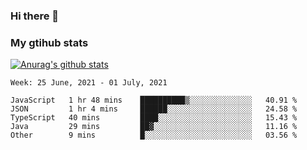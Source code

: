 ### Hi there 👋

### My gtihub stats

[![Anurag's github stats](https://github-readme-stats.vercel.app/api?username=gaozhidong)](https://github.com/gaozhidong/github-readme-stats)

<!--START_SECTION:waka-->
```text
Week: 25 June, 2021 - 01 July, 2021

JavaScript   1 hr 48 mins    ██████████▒░░░░░░░░░░░░░░   40.91 % 
JSON         1 hr 4 mins     ██████░░░░░░░░░░░░░░░░░░░   24.58 % 
TypeScript   40 mins         ████░░░░░░░░░░░░░░░░░░░░░   15.43 % 
Java         29 mins         ██▓░░░░░░░░░░░░░░░░░░░░░░   11.16 % 
Other        9 mins          █░░░░░░░░░░░░░░░░░░░░░░░░   03.56 % 
```
<!--END_SECTION:waka-->